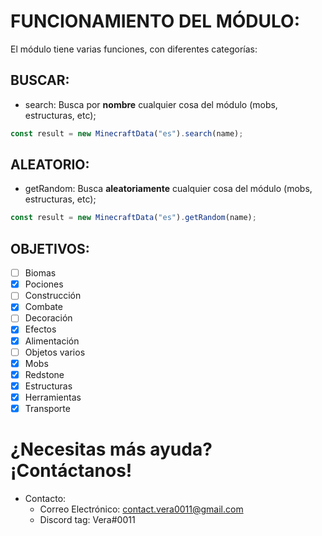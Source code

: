 # **FUNCIONAMIENTO DEL MÓDULO:**
El módulo tiene varias funciones, con diferentes categorías:

## __**BUSCAR**:__
- search: Busca por **nombre** cualquier cosa del módulo (mobs, estructuras, etc);
```js
const result = new MinecraftData("es").search(name);
```

## __**ALEATORIO:**__
- getRandom: Busca **aleatoriamente** cualquier cosa del módulo (mobs, estructuras, etc);
```js
const result = new MinecraftData("es").getRandom(name);
```

## **OBJETIVOS:**
- [ ] Biomas
- [x] Pociones
- [ ] Construcción
- [x] Combate
- [ ] Decoración
- [x] Efectos
- [x] Alimentación
- [ ] Objetos varios
- [x] Mobs
- [x] Redstone
- [x] Estructuras
- [x] Herramientas
- [x] Transporte

# ¿Necesitas más ayuda? ¡Contáctanos!
- Contacto:
  - Correo Electrónico: contact.vera0011@gmail.com
  - Discord tag: Vera#0011